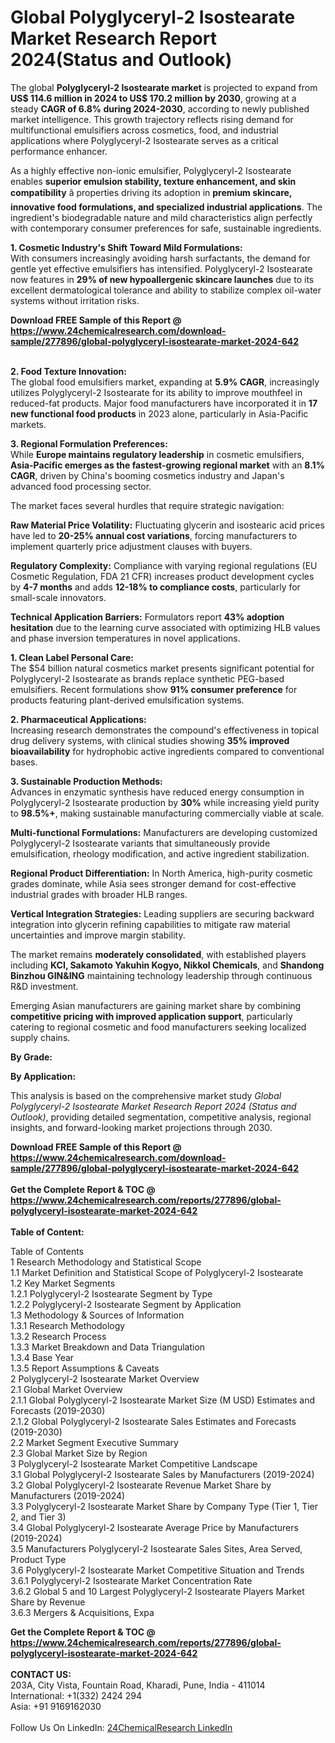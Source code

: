 <h1>Global Polyglyceryl-2 Isostearate Market Research Report 2024(Status and Outlook)</h1><p>The global <strong>Polyglyceryl-2 Isostearate market</strong> is projected to expand from <strong>US$ 114.6 million in 2024 to US$ 170.2 million by 2030</strong>, growing at a steady <strong>CAGR of 6.8% during 2024-2030</strong>, according to newly published market intelligence. This growth trajectory reflects rising demand for multifunctional emulsifiers across cosmetics, food, and industrial applications where Polyglyceryl-2 Isostearate serves as a critical performance enhancer.</p><p>As a highly effective non-ionic emulsifier, Polyglyceryl-2 Isostearate enables <strong>superior emulsion stability, texture enhancement, and skin compatibility</strong> â properties driving its adoption in <strong>premium skincare, innovative food formulations, and specialized industrial applications</strong>. The ingredient's biodegradable nature and mild characteristics align perfectly with contemporary consumer preferences for safe, sustainable ingredients.</p><p><strong>1. Cosmetic Industry's Shift Toward Mild Formulations:</strong><br>
With consumers increasingly avoiding harsh surfactants, the demand for gentle yet effective emulsifiers has intensified. Polyglyceryl-2 Isostearate now features in <strong>29% of new hypoallergenic skincare launches</strong> due to its excellent dermatological tolerance and ability to stabilize complex oil-water systems without irritation risks.</p><div><b>Download FREE Sample of this Report @ 
            <a href="https://www.24chemicalresearch.com/download-sample/277896/global-polyglyceryl-isostearate-market-2024-642">
            https://www.24chemicalresearch.com/download-sample/277896/global-polyglyceryl-isostearate-market-2024-642</a></b></div><br><p><strong>2. Food Texture Innovation:</strong><br>
The global food emulsifiers market, expanding at <strong>5.9% CAGR</strong>, increasingly utilizes Polyglyceryl-2 Isostearate for its ability to improve mouthfeel in reduced-fat products. Major food manufacturers have incorporated it in <strong>17 new functional food products</strong> in 2023 alone, particularly in Asia-Pacific markets.</p><p><strong>3. Regional Formulation Preferences:</strong><br>
While <strong>Europe maintains regulatory leadership</strong> in cosmetic emulsifiers, <strong>Asia-Pacific emerges as the fastest-growing regional market</strong> with an <strong>8.1% CAGR</strong>, driven by China's booming cosmetics industry and Japan's advanced food processing sector.</p><p>The market faces several hurdles that require strategic navigation:</p><p><strong>Raw Material Price Volatility:</strong> Fluctuating glycerin and isostearic acid prices have led to <strong>20-25% annual cost variations</strong>, forcing manufacturers to implement quarterly price adjustment clauses with buyers.</p><p><strong>Regulatory Complexity:</strong> Compliance with varying regional regulations (EU Cosmetic Regulation, FDA 21 CFR) increases product development cycles by <strong>4-7 months</strong> and adds <strong>12-18% to compliance costs</strong>, particularly for small-scale innovators.</p><p><strong>Technical Application Barriers:</strong> Formulators report <strong>43% adoption hesitation</strong> due to the learning curve associated with optimizing HLB values and phase inversion temperatures in novel applications.</p><p><strong>1. Clean Label Personal Care:</strong><br>
The $54 billion natural cosmetics market presents significant potential for Polyglyceryl-2 Isostearate as brands replace synthetic PEG-based emulsifiers. Recent formulations show <strong>91% consumer preference</strong> for products featuring plant-derived emulsification systems.</p><p><strong>2. Pharmaceutical Applications:</strong><br>
Increasing research demonstrates the compound's effectiveness in topical drug delivery systems, with clinical studies showing <strong>35% improved bioavailability</strong> for hydrophobic active ingredients compared to conventional bases.</p><p><strong>3. Sustainable Production Methods:</strong><br>
Advances in enzymatic synthesis have reduced energy consumption in Polyglyceryl-2 Isostearate production by <strong>30%</strong> while increasing yield purity to <strong>98.5%+</strong>, making sustainable manufacturing commercially viable at scale.</p><p><strong>Multi-functional Formulations:</strong> Manufacturers are developing customized Polyglyceryl-2 Isostearate variants that simultaneously provide emulsification, rheology modification, and active ingredient stabilization.</p><p><strong>Regional Product Differentiation:</strong> In North America, high-purity cosmetic grades dominate, while Asia sees stronger demand for cost-effective industrial grades with broader HLB ranges.</p><p><strong>Vertical Integration Strategies:</strong> Leading suppliers are securing backward integration into glycerin refining capabilities to mitigate raw material uncertainties and improve margin stability.</p><p>The market remains <strong>moderately consolidated</strong>, with established players including <strong>KCI, Sakamoto Yakuhin Kogyo, Nikkol Chemicals</strong>, and <strong>Shandong Binzhou GIN&amp;ING</strong> maintaining technology leadership through continuous R&amp;D investment.</p><p>Emerging Asian manufacturers are gaining market share by combining <strong>competitive pricing with improved application support</strong>, particularly catering to regional cosmetic and food manufacturers seeking localized supply chains.</p><p><strong>By Grade:</strong></p><p><strong>By Application:</strong></p><p>This analysis is based on the comprehensive market study <em>Global Polyglyceryl-2 Isostearate Market Research Report 2024 (Status and Outlook)</em>, providing detailed segmentation, competitive analysis, regional insights, and forward-looking market projections through 2030.</p><div><b>Download FREE Sample of this Report @ 
            <a href="https://www.24chemicalresearch.com/download-sample/277896/global-polyglyceryl-isostearate-market-2024-642">
            https://www.24chemicalresearch.com/download-sample/277896/global-polyglyceryl-isostearate-market-2024-642</a></b></div><br><div><b>Get the Complete Report & TOC @ 
            <a href="https://www.24chemicalresearch.com/reports/277896/global-polyglyceryl-isostearate-market-2024-642">
            https://www.24chemicalresearch.com/reports/277896/global-polyglyceryl-isostearate-market-2024-642</a></b></div><br>
            <b>Table of Content:</b><p>Table of Contents<br />
1 Research Methodology and Statistical Scope<br />
1.1 Market Definition and Statistical Scope of Polyglyceryl-2 Isostearate<br />
1.2 Key Market Segments<br />
1.2.1 Polyglyceryl-2 Isostearate Segment by Type<br />
1.2.2 Polyglyceryl-2 Isostearate Segment by Application<br />
1.3 Methodology & Sources of Information<br />
1.3.1 Research Methodology<br />
1.3.2 Research Process<br />
1.3.3 Market Breakdown and Data Triangulation<br />
1.3.4 Base Year<br />
1.3.5 Report Assumptions & Caveats<br />
2 Polyglyceryl-2 Isostearate Market Overview<br />
2.1 Global Market Overview<br />
2.1.1 Global Polyglyceryl-2 Isostearate Market Size (M USD) Estimates and Forecasts (2019-2030)<br />
2.1.2 Global Polyglyceryl-2 Isostearate Sales Estimates and Forecasts (2019-2030)<br />
2.2 Market Segment Executive Summary<br />
2.3 Global Market Size by Region<br />
3 Polyglyceryl-2 Isostearate Market Competitive Landscape<br />
3.1 Global Polyglyceryl-2 Isostearate Sales by Manufacturers (2019-2024)<br />
3.2 Global Polyglyceryl-2 Isostearate Revenue Market Share by Manufacturers (2019-2024)<br />
3.3 Polyglyceryl-2 Isostearate Market Share by Company Type (Tier 1, Tier 2, and Tier 3)<br />
3.4 Global Polyglyceryl-2 Isostearate Average Price by Manufacturers (2019-2024)<br />
3.5 Manufacturers Polyglyceryl-2 Isostearate Sales Sites, Area Served, Product Type<br />
3.6 Polyglyceryl-2 Isostearate Market Competitive Situation and Trends<br />
3.6.1 Polyglyceryl-2 Isostearate Market Concentration Rate<br />
3.6.2 Global 5 and 10 Largest Polyglyceryl-2 Isostearate Players Market Share by Revenue<br />
3.6.3 Mergers & Acquisitions, Expa</p><div><b>Get the Complete Report & TOC @ 
            <a href="https://www.24chemicalresearch.com/reports/277896/global-polyglyceryl-isostearate-market-2024-642">
            https://www.24chemicalresearch.com/reports/277896/global-polyglyceryl-isostearate-market-2024-642</a></b></div><br><b>CONTACT US:</b><br>
            203A, City Vista, Fountain Road, Kharadi, Pune, India - 411014<br>
            International: +1(332) 2424 294<br>
            Asia: +91 9169162030 <br><br>
            Follow Us On LinkedIn: <a href="https://www.linkedin.com/company/24chemicalresearch/">24ChemicalResearch LinkedIn</a>